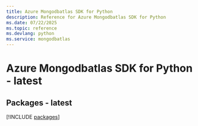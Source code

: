 ```yaml
---
title: Azure Mongodbatlas SDK for Python
description: Reference for Azure Mongodbatlas SDK for Python
ms.date: 07/22/2025
ms.topic: reference
ms.devlang: python
ms.service: mongodbatlas
---
```

# Azure Mongodbatlas SDK for Python - latest
## Packages - latest
[!INCLUDE [packages](mongodbatlas-index.md)]
